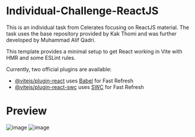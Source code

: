 # Individual-Challenge-ReactJS
This is an individual task from Celerates focusing on ReactJS material. The task uses the base repository provided by Kak Thomi and was further developed by Muhammad Alif Qadri.

This template provides a minimal setup to get React working in Vite with HMR and some ESLint rules.

Currently, two official plugins are available:

- [@vitejs/plugin-react](https://github.com/vitejs/vite-plugin-react/blob/main/packages/plugin-react/README.md) uses [Babel](https://babeljs.io/) for Fast Refresh
- [@vitejs/plugin-react-swc](https://github.com/vitejs/vite-plugin-react-swc) uses [SWC](https://swc.rs/) for Fast Refresh

# Preview
![image](https://github.com/user-attachments/assets/47759c6d-158a-4734-b3d5-fb685b22820b)
![image](https://github.com/user-attachments/assets/88276f96-fccb-4c98-bb1e-762b092e140e)

